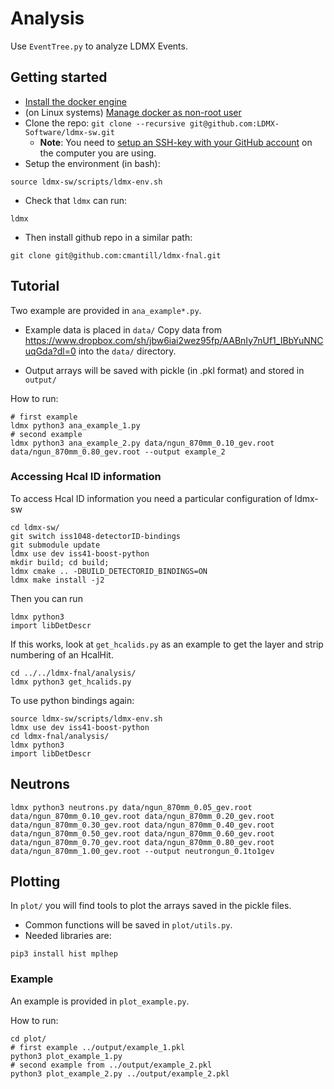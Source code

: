 # Analysis

Use `EventTree.py` to analyze LDMX Events.

## Getting started
- [Install the docker engine](https://docs.docker.com/engine/install/)
- (on Linux systems) [Manage docker as non-root user](https://docs.docker.com/engine/install/linux-postinstall/#manage-docker-as-a-non-root-user)
- Clone the repo: `git clone --recursive git@github.com:LDMX-Software/ldmx-sw.git`
  - **Note**: You need to [setup an SSH-key with your GitHub account](https://docs.github.com/en/authentication/connecting-to-github-with-ssh) on the computer you are using.
- Setup the environment (in bash): 
```
source ldmx-sw/scripts/ldmx-env.sh
```
- Check that `ldmx` can run:
```
ldmx
```
- Then install github repo in a similar path:
```
git clone git@github.com:cmantill/ldmx-fnal.git
```

## Tutorial

Two example are provided in `ana_example*.py`.
- Example data is placed in `data/`
  Copy data from https://www.dropbox.com/sh/jbw6iai2wez95fp/AABnIy7nUf1_IBbYuNNCuqGda?dl=0
  into the `data/` directory.

- Output arrays will be saved with pickle (in .pkl format) and stored in `output/`

How to run:
```
# first example
ldmx python3 ana_example_1.py
# second example
ldmx python3 ana_example_2.py data/ngun_870mm_0.10_gev.root data/ngun_870mm_0.80_gev.root --output example_2
```

### Accessing Hcal ID information

To access Hcal ID information you need a particular configuration of ldmx-sw
```
cd ldmx-sw/
git switch iss1048-detectorID-bindings
git submodule update
ldmx use dev iss41-boost-python
mkdir build; cd build;
ldmx cmake .. -DBUILD_DETECTORID_BINDINGS=ON
ldmx make install -j2
```

Then you can run
```
ldmx python3
import libDetDescr
```

If this works, look at `get_hcalids.py` as an example to get the layer and strip numbering of an HcalHit.
```
cd ../../ldmx-fnal/analysis/
ldmx python3 get_hcalids.py
```

To use python bindings again:
```
source ldmx-sw/scripts/ldmx-env.sh
ldmx use dev iss41-boost-python
cd ldmx-fnal/analysis/
ldmx python3
import libDetDescr
```

## Neutrons
```
ldmx python3 neutrons.py data/ngun_870mm_0.05_gev.root data/ngun_870mm_0.10_gev.root data/ngun_870mm_0.20_gev.root data/ngun_870mm_0.30_gev.root data/ngun_870mm_0.40_gev.root data/ngun_870mm_0.50_gev.root data/ngun_870mm_0.60_gev.root data/ngun_870mm_0.70_gev.root data/ngun_870mm_0.80_gev.root data/ngun_870mm_1.00_gev.root --output neutrongun_0.1to1gev
```

## Plotting

In `plot/` you will find tools to plot the arrays saved in the pickle files.

- Common functions will be saved in `plot/utils.py`.
- Needed libraries are:
```
pip3 install hist mplhep
```

### Example
An example is provided in `plot_example.py`.

How to run:
```
cd plot/
# first example ../output/example_1.pkl
python3 plot_example_1.py
# second example from ../output/example_2.pkl
python3 plot_example_2.py ../output/example_2.pkl 
```

